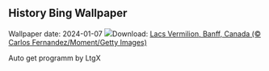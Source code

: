 ## History Bing Wallpaper
Wallpaper date: 2024-01-07
![](https://www.bing.com/th?id=OHR.VermilionLakesCA_FR-CA0230229812_UHD.jpg&w=1000)Download: [Lacs Vermilion, Banff, Canada (© Carlos Fernandez/Moment/Getty Images)](https://www.bing.com/th?id=OHR.VermilionLakesCA_FR-CA0230229812_UHD.jpg)

Auto get programm by LtgX
